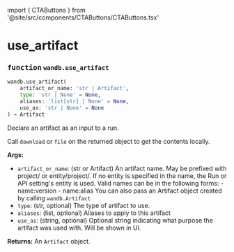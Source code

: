 import { CTAButtons } from '@site/src/components/CTAButtons/CTAButtons.tsx'

# use_artifact

<CTAButtons githubLink='https://github.com/wandb/wandb/blob/main/wandb/sdk/lib/preinit.py'/>




### <kbd>function</kbd> `wandb.use_artifact`

```python
wandb.use_artifact(
    artifact_or_name: 'str | Artifact',
    type: 'str | None' = None,
    aliases: 'list[str] | None' = None,
    use_as: 'str | None' = None
) → Artifact
```

Declare an artifact as an input to a run. 

Call `download` or `file` on the returned object to get the contents locally. 



**Args:**
 
 - `artifact_or_name`:  (str or Artifact) An artifact name.  May be prefixed with project/ or entity/project/.  If no entity is specified in the name, the Run or API setting's entity is used.  Valid names can be in the following forms: 
            - name:version 
            - name:alias  You can also pass an Artifact object created by calling `wandb.Artifact` 
 - `type`:  (str, optional) The type of artifact to use. 
 - `aliases`:  (list, optional) Aliases to apply to this artifact 
 - `use_as`:  (string, optional) Optional string indicating what purpose the artifact was used with.  Will be shown in UI. 



**Returns:**
 An `Artifact` object.
